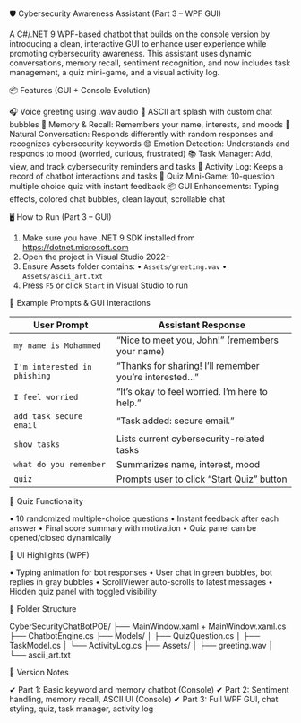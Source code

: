 🛡️ Cybersecurity Awareness Assistant (Part 3 – WPF GUI)

A C#/.NET 9 WPF-based chatbot that builds on the console version by introducing a clean, interactive GUI to enhance user experience while promoting cybersecurity awareness. This assistant uses dynamic conversations, memory recall, sentiment recognition, and now includes task management, a quiz mini-game, and a visual activity log.

📦 Features (GUI + Console Evolution)

🎧 Voice greeting using .wav audio
🎨 ASCII art splash with custom chat bubbles
🧠 Memory & Recall: Remembers your name, interests, and moods
💬 Natural Conversation: Responds differently with random responses and recognizes cybersecurity keywords
😊 Emotion Detection: Understands and responds to mood (worried, curious, frustrated)
📚 Task Manager: Add, view, and track cybersecurity reminders and tasks
🧾 Activity Log: Keeps a record of chatbot interactions and tasks
🧠 Quiz Mini-Game: 10-question multiple choice quiz with instant feedback
📦 GUI Enhancements: Typing effects, colored chat bubbles, clean layout, scrollable chat

🖥️ How to Run (Part 3 – GUI)

1. Make sure you have .NET 9 SDK installed from https://dotnet.microsoft.com
2. Open the project in Visual Studio 2022+
3. Ensure Assets folder contains:
   • `Assets/greeting.wav`
   • `Assets/ascii_art.txt`
4. Press `F5` or click `Start` in Visual Studio to run

💬 Example Prompts & GUI Interactions

| User Prompt                  | Assistant Response                                      |
| ---------------------------- | ------------------------------------------------------- |
| `my name is Mohammed`            | “Nice to meet you, John!” (remembers your name)         |
| `I'm interested in phishing` | “Thanks for sharing! I’ll remember you’re interested…” |
| `I feel worried`             | “It’s okay to feel worried. I’m here to help.”          |
| `add task secure email`      | “Task added: secure email.”                             |
| `show tasks`                 | Lists current cybersecurity-related tasks               |
| `what do you remember`       | Summarizes name, interest, mood                         |
| `quiz`                       | Prompts user to click “Start Quiz” button               |

🧠 Quiz Functionality

• 10 randomized multiple-choice questions
• Instant feedback after each answer
• Final score summary with motivation
• Quiz panel can be opened/closed dynamically

🎨 UI Highlights (WPF)

• Typing animation for bot responses
• User chat in green bubbles, bot replies in gray bubbles
• ScrollViewer auto-scrolls to latest messages
• Hidden quiz panel with toggled visibility

📁 Folder Structure

CyberSecurityChatBotPOE/
├── MainWindow.xaml + MainWindow.xaml.cs
├── ChatbotEngine.cs
├── Models/
│   ├── QuizQuestion.cs
│   ├── TaskModel.cs
│   └── ActivityLog.cs
├── Assets/
│   ├── greeting.wav
│   └── ascii_art.txt

📌 Version Notes

✔ Part 1: Basic keyword and memory chatbot (Console)
✔ Part 2: Sentiment handling, memory recall, ASCII UI (Console)
✔ Part 3: Full WPF GUI, chat styling, quiz, task manager, activity log

